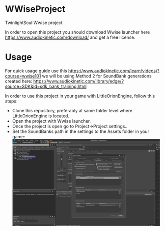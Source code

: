 # WWiseProject
TwinlightSoul Wwise project

In order to open this project you should download Wwise launcher here https://www.audiokinetic.com/download/ and get a free license.

# Usage

For quick usage guide use this https://www.audiokinetic.com/learn/videos/?course=wwise101 we will be using Method 2 for SoundBank generations created here: https://www.audiokinetic.com/library/edge/?source=SDK&id=sdk_bank_training.html

In order to use this project in your game with LittleOrionEngine, follow this steps:

- Clone this repository, preferably at same folder level where LittleOrionEngine is located.
- Open the project with Wwise launcher.
- Once the project is open go to Project->Project settings..
- Set the SoundBanks path in the settings to the Assets folder in your game:
![](Images/tuto2.PNG)
